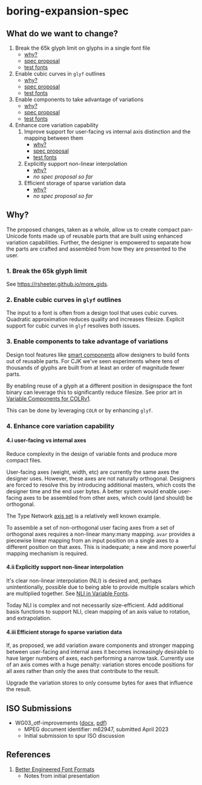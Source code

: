 # boring-expansion-spec

## What do we want to change?

1. Break the 65k glyph limit on glyphs in a single font file
   * [why?](#1-break-the-65k-glyph-limit)
   * [spec proposal](./beyond-64k.md)
   * [test fonts](https://drive.google.com/drive/folders/1iRBebQS5z0bjG3EBGZ53ZB6TOBg3LhUb)
1. Enable cubic curves in `glyf` outlines
   * [why?](#2-enable-cubic-curves-in-glyf-outlines)
   * [spec proposal](./glyf1-cubicOutlines.md)
   * [test fonts](https://drive.google.com/drive/folders/1SdoQYRz-4K9x5mB5LxGBFYmj9UpF_MOf)
1. Enable components to take advantage of variations
   * [why?](#3-enable-components-to-take-advantage-of-variations)
   * [spec proposal](./glyf1-varComposites.md)
   * [test fonts](https://github.com/googlefonts/smarties/tree/main/fonts)
1. Enhance core variation capability
   1. Improve support for user-facing vs internal axis distinction and the mapping between them
      * [why?](#4i-user-facing-vs-internal-axes)
      * [spec proposal](./avar2.md)
      * [test fonts](https://drive.google.com/drive/folders/1OjZFadiSKwzPnGWWCmNwscJN8bsjfqR0)
   1. Explicitly support non-linear interpolation
      * [why?](#4ii-explicitly-support-non-linear-interpolation)
      * _no spec proposal so far_
   1. Efficient storage of sparse variation data
      * [why?](#4iii-efficient-storage-fo-sparse-variation-data)
      * _no spec proposal so far_

## Why?

The proposed changes, taken as a whole, allow us to create compact pan-Unicode fonts made up of
reusable parts that are built using enhanced variation capabilities. Further, the designer is
empowered to separate how the parts are crafted and assembled from how they are presented to the user.

### 1. Break the 65k glyph limit

See https://rsheeter.github.io/more_gids.

### 2. Enable cubic curves in `glyf` outlines

The input to a font is often from a design tool that uses cubic curves. Quadratic approximation reduces quality and increases filesize. Explicit support for cubic curves in `glyf` resolves both
issues.

### 3. Enable components to take advantage of variations

Design tool features like [smart components](https://glyphsapp.com/learn/smart-components) allow
designers to build fonts out of reusable parts. For CJK we've seen experiments where tens of
thousands of glyphs are built from at least an order of magnitude fewer parts. 

By enabling reuse of a glyph at a different position in designspace the font binary can
leverage this to significantly reduce filesize. See prior art in
[Variable Components for COLRv1](https://github.com/googlefonts/colr-gradients-spec/issues/277).

This can be done by leveraging `COLR` or by enhancing `glyf`.

### 4. Enhance core variation capability

#### 4.i user-facing vs internal axes

Reduce complexity in the design of variable fonts and produce more compact files.

User-facing axes (weight, width, etc) are currently the same axes the designer uses. However,
these axes are not naturally orthogonal. Designers are forced to resolve this by introducing
additional masters, which costs the designer time and the end user bytes. A better system would
enable user-facing axes to be assembled from other axes, which could (and should) be orthogonal.

The Type Network [axis set](https://variationsguide.typenetwork.com/) is a relatively well known example.

To assemble a set of non-orthogonal user facing axes from a set of orthogonal axes requires a
non-linear many:many mapping. `avar` provides a piecewise linear mapping from an input position
on a single axes to a different position on that axes. This is inadequate; a new and more powerful
mapping mechanism is required.

#### 4.ii Explicitly support non-linear interpolation

It's clear non-linear interpolation (NLI) is desired and, perhaps unintentionally, possible due to being
able to provide multiple scalars which are multiplied together. See [NLI in Variable Fonts](https://github.com/PeterConstable/OT_Drafts/blob/master/NLI/UnderstandingNLI.md).

Today NLI is complex and not necessarily size-efficient. Add additional basis functions
to support NLI, clean mapping of an axis value to rotation, and extrapolation.

#### 4.iii Efficient storage fo sparse variation data

If, as proposed, we add variation aware components and stronger mapping between user-facing and internal axes it becomes increasingly desirable to have larger numbers of axes, each performing a narrow task. Currently use of an axis comes with a huge penalty: variation stores encode positions
for all axes rather than only the axes that contribute to the result.

Upgrade the variation stores to only consume bytes for axes that influence the result.

## ISO Submissions

* WG03_otf-improvements ([docx](iso_docs/WG03_otf-improvements.docx?raw=true), [pdf](iso_docs/WG03_otf-improvements.pdf?raw=true))
   * MPEG document identifier: m62947, submitted April 2023
   * Initial submission to spur ISO discussion

## References

1. [Better Engineered Font Formats](https://docs.google.com/presentation/d/1dVfuU7YhUBXg9MtU6kYBXVs9082PiHpwhGPYa--yA7c/edit?usp=sharing)
   * Notes from initial presentation
